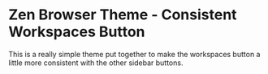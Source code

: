 
# Zen Browser Theme - Consistent Workspaces Button

This is a really simple theme put together to make the workspaces button a little more consistent with the other sidebar buttons.
